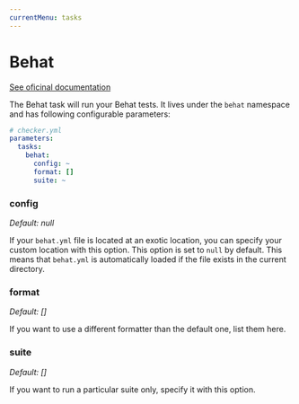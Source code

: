 ```yaml
---
currentMenu: tasks
---
```


# Behat

[See oficinal documentation](http://behat.org/)

The Behat task will run your Behat tests.
It lives under the `behat` namespace and has following configurable parameters:

```yml
# checker.yml
parameters:
  tasks:
    behat:
      config: ~
      format: []
      suite: ~
```

### config

*Default: null*

If your `behat.yml` file is located at an exotic location,
you can specify your custom location with this option.
This option is set to `null` by default.
This means that `behat.yml` is automatically loaded if the file exists in the current directory.

### format

*Default: []*

If you want to use a different formatter than the default one, list them here.

### suite

*Default: []*

If you want to run a particular suite only, specify it with this option.
